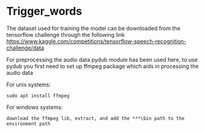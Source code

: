 # Trigger_words

The dataset used for training the model can be downloaded from the tensorflow challenge through the following link
https://www.kaggle.com/competitions/tensorflow-speech-recognition-challenge/data


For preprocessing the audio data pydub module has been used here, to use pydub you first need to set up ffmpeg package which aids in processing the audio data

For unix systems:
```
sudo apt install ffmpeg
```

For windows systems:
```
download the ffmpeg lib, extract, and add the ***\bin path to the environment path
```
